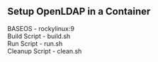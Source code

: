 ## Setup OpenLDAP in a Container

BASEOS - rockylinux:9  
Build Script    - build.sh  
Run Script      - run.sh  
Cleanup Script  - clean.sh  